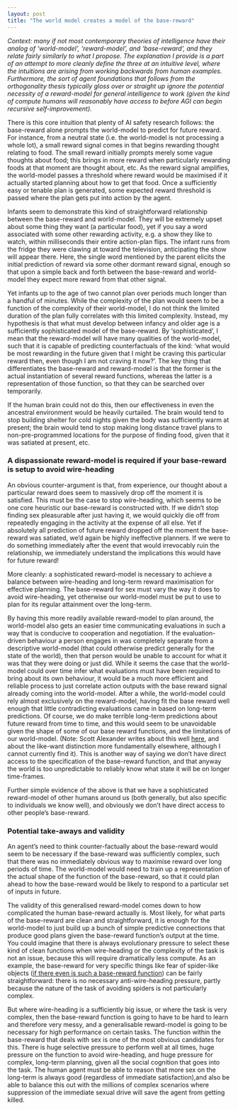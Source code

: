 ```yaml
---
layout: post
title: "The world model creates a model of the base-reward"
---
```


_Context: many if not most contemporary theories of intelligence have their analog of ‘world-model’, ‘reward-model’, and ‘base-reward’, and they relate fairly similarly to what I propose. The explanation I provide is a part of an attempt to more cleanly define the three at an intuitive level, where the intuitions are arising from working backwards from human examples. Furthermore, the sort of agent foundations that follows from the orthogonality thesis typically gloss over or straight up ignore the potential necessity of a reward-model for general intelligence to work (given the kind of compute humans will reasonably have access to before AGI can begin recursive self-improvement)._

There is this core intuition that plenty of AI safety research follows: the base-reward alone prompts the world-model to predict for future reward. For instance, from a neutral state (i.e. the world-model is not processing a whole lot), a small reward signal comes in that begins rewarding thought relating to food. The small reward initially prompts merely some vague thoughts about food; this brings in more reward when particularly rewarding foods at that moment are thought about, etc. As the reward signal amplifies, the world-model passes a threshold where reward would be maximised if it actually started planning about how to get that food. Once a sufficiently easy or tenable plan is generated, some expected reward threshold is passed where the plan gets put into action by the agent. 

Infants seem to demonstrate this kind of straightforward relationship between the base-reward and world-model. They will be extremely upset about some thing they want (a particular food), yet if you say a word associated with some other rewarding activity, e.g. a show they like to watch, within milliseconds their entire action-plan flips. The infant runs from the fridge they were clawing at toward the television, anticipating the show will appear there. Here, the single word mentioned by the parent elicits the initial prediction of reward via some other dormant reward signal, enough so that upon a simple back and forth between the base-reward and world-model they expect more reward from that other signal. 

Yet infants up to the age of two cannot plan over periods much longer than a handful of minutes. While the complexity of the plan would seem to be a function of the complexity of their world-model, I do not think the limited duration of the plan fully correlates with this limited complexity. Instead, my hypothesis is that what must develop between infancy and older age is a sufficiently sophisticated model of the base-reward. By ‘sophisticated’, I mean that the reward-model will have many qualities of the world-model, such that it is capable of predicting counterfactuals of the kind: ‘what would be most rewarding in the future given that I might be craving this particular reward then, even though I am not craving it now?’. The key thing that differentiates the base-reward and reward-model is that the former is the actual instantiation of several reward functions, whereas the latter is a representation of those function, so that they can be searched over temporarily. 

If the human brain could not do this, then our effectiveness in even the ancestral environment would be heavily curtailed. The brain would tend to stop building shelter for cold nights given the body was sufficiently warm at present; the brain would tend to stop making long distance travel plans to non-pre-programmed locations for the purpose of finding food, given that it was satiated at present, etc. 

### A dispassionate reward-model is required if your base-reward is setup to avoid wire-heading

An obvious counter-argument is that, from experience, our thought about a particular reward does seem to massively drop off the moment it is satisfied. This must be the case to stop wire-heading, which seems to be one core heuristic our base-reward is constructed with. If we didn’t stop finding sex pleasurable after just having it, we would quickly die off from repeatedly engaging in the activity at the expense of all else. Yet if absolutely all prediction of future reward dropped off the moment the base-reward was satiated, we’d again be highly ineffective planners. If we were to do something immediately after the event that would irrevocably ruin the relationship, we  immediately understand the implications this would have for future reward! 

More cleanly: a sophisticated reward-model is necessary to achieve a balance between wire-heading and long-term reward maximisation for effective planning.  The base-reward for sex must vary the way it does to avoid wire-heading, yet otherwise our world-model must be put to use to plan for its regular attainment over the long-term. 

By having this more readily available reward-model to plan around, the world-model also gets an easier time communicating evaluations in such a way that is conducive to cooperation and negotiation. If the evaluation-driven behaviour a person engages in was completely separate from a descriptive world-model (that could otherwise predict generally for the state of the world), then that person would be unable to account for what it was that they were doing or just did. While it seems the case that the world-model could over time infer what evaluations must have been required to bring about its own behaviour, it would be a much more efficient and reliable process to just correlate action outputs with the base reward signal already coming into the world-model. After a while, the world-model could rely almost exclusively on the reward-model, having fit the base reward well enough that little contradicting evaluations came in based on long-term predictions. Of course, we do make terrible long-term predictions about future reward from time to time, and this would seem to be unavoidable given the shape of some of our base reward functions, and the limitations of our world-model. (Note: Scott Alexander writes about this well [here][1], and about the like-want distinction more fundamentally elsewhere, although I cannot currently find it). This is another way of saying we don’t have direct access to the specification of the base-reward function, and that anyway the world is too unpredictable to reliably know what state it will be on longer time-frames. 

Further simple evidence of the above is that we have a sophisticated reward-model of other humans around us (both generally, but also specific to individuals we know well), and obviously we don’t have direct access to other people’s base-reward. 

### Potential take-aways and validity

An agent’s need to think counter-factually about the base-reward would seem to be necessary if the base-reward was sufficiently complex, such that there was no immediately obvious way to maximise reward over long periods of time. The world-model would need to train up a representation of the actual shape of the function of the base-reward, so that it could plan ahead to how the base-reward would be likely to respond to a particular set of inputs in future. 

The validity of this generalised reward-model comes down to how complicated the human base-reward actually is. Most likely, for what parts of the base-reward are clean and straightforward, it is enough for the world-model to just build up a bunch of simple predictive connections that produce good plans given the base-reward function’s output at the time. You could imagine that there is always evolutionary pressure to select these kind of clean functions when wire-heading or the complexity of the task is not an issue, because this will require dramatically less compute. As an example, the base-reward for very specific things like fear of spider-like objects ([if there even is such a base-reward function][2]) can be fairly straightforward: there is no necessary anti-wire-heading pressure, partly because the nature of the task of avoiding spiders is not particularly complex. 

But where wire-heading is a sufficiently big issue, or where the task is very complex, then the base-reward function is going to have to be hard to learn and therefore very messy, and a generalisable reward-model is going to be necessary for high performance on certain tasks. The function within the base-reward that deals with sex is one of the most obvious candidates for this. There is huge selective pressure to perform well at all times, huge pressure on the function to avoid wire-heading, and huge pressure for complex, long-term planning, given all the social cognition that goes into the task. The human agent must be able to reason that more sex on the long-term is always good (regardless of immediate satisfaction),and also be able to balance this out with the millions of complex scenarios where suppression of the immediate sexual drive will save the agent from getting killed. 

  




[1]:	https://www.lesswrong.com/posts/yDRX2fdkm3HqfTpav/approving-reinforces-low-effort-behaviors
[2]:	https://www.alignmentforum.org/posts/CQAMdzA4MZEhNRtTp/human-values-and-biases-are-inaccessible-to-the-genome?commentId=8Fry62GiBnRYPnpNn